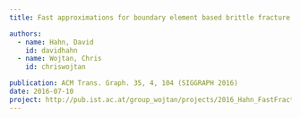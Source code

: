```yaml
---
title: Fast approximations for boundary element based brittle fracture simulation

authors:
  - name: Hahn, David
    id: davidhahn
  - name: Wojtan, Chris
    id: chriswojtan

publication: ACM Trans. Graph. 35, 4, 104 (SIGGRAPH 2016)
date: 2016-07-10
project: http://pub.ist.ac.at/group_wojtan/projects/2016_Hahn_FastFracture
---
```

